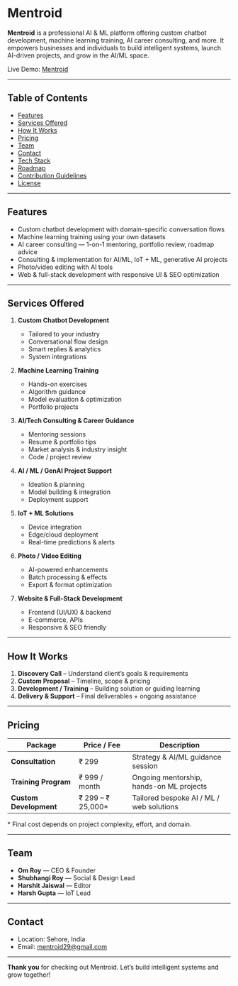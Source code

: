 # Mentroid

**Mentroid** is a professional AI & ML platform offering custom chatbot development, machine learning training, AI career consulting, and more. It empowers businesses and individuals to build intelligent systems, launch AI-driven projects, and grow in the AI/ML space.

Live Demo: [Mentroid](www.mentroid.co.in)

---

## Table of Contents

- [Features](#features)  
- [Services Offered](#services-offered)  
- [How It Works](#how-it-works)  
- [Pricing](#pricing)  
- [Team](#team)  
- [Contact](#contact)  
- [Tech Stack](#tech-stack)  
- [Roadmap](#roadmap)  
- [Contribution Guidelines](#contribution-guidelines)  
- [License](#license)  

---

## Features

- Custom chatbot development with domain-specific conversation flows  
- Machine learning training using your own datasets  
- AI career consulting — 1-on-1 mentoring, portfolio review, roadmap advice  
- Consulting & implementation for AI/ML, IoT + ML, generative AI projects  
- Photo/video editing with AI tools  
- Web & full-stack development with responsive UI & SEO optimization  

---

## Services Offered

1. **Custom Chatbot Development**  
   - Tailored to your industry  
   - Conversational flow design  
   - Smart replies & analytics  
   - System integrations  

2. **Machine Learning Training**  
   - Hands-on exercises  
   - Algorithm guidance  
   - Model evaluation & optimization  
   - Portfolio projects  

3. **AI/Tech Consulting & Career Guidance**  
   - Mentoring sessions  
   - Resume & portfolio tips  
   - Market analysis & industry insight  
   - Code / project review  

4. **AI / ML / GenAI Project Support**  
   - Ideation & planning  
   - Model building & integration  
   - Deployment support  

5. **IoT + ML Solutions**  
   - Device integration  
   - Edge/cloud deployment  
   - Real-time predictions & alerts  

6. **Photo / Video Editing**  
   - AI-powered enhancements  
   - Batch processing & effects  
   - Export & format optimization  

7. **Website & Full-Stack Development**  
   - Frontend (UI/UX) & backend  
   - E-commerce, APIs  
   - Responsive & SEO friendly  

---

## How It Works

1. **Discovery Call** – Understand client’s goals & requirements  
2. **Custom Proposal** – Timeline, scope & pricing  
3. **Development / Training** – Building solution or guiding learning  
4. **Delivery & Support** – Final deliverables + ongoing assistance  

---

## Pricing

| Package                 | Price / Fee                         | Description |
|--------------------------|-----------------------------------------|-------------|
| **Consultation**        | ₹ 299                                  | Strategy & AI/ML guidance session |
| **Training Program**     | ₹ 999 / month                          | Ongoing mentorship, hands-on ML projects |
| **Custom Development**   | ₹ 299 – ₹ 25,000*                      | Tailored bespoke AI / ML / web solutions |

\* Final cost depends on project complexity, effort, and domain.

---

## Team

- **Om Roy** — CEO & Founder  
- **Shubhangi Roy** — Social & Design Lead  
- **Harshit Jaiswal** — Editor  
- **Harsh Gupta** — IoT Lead  

---

## Contact

- Location: Sehore, India  
- Email: mentroid29@gmail.com  

---

**Thank you** for checking out Mentroid. Let’s build intelligent systems and grow together!  

